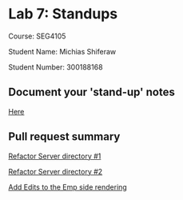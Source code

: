# Lab 7: Standups

Course: SEG4105

Student Name: Michias Shiferaw

Student Number: 300188168

## Document your 'stand-up' notes

[Here](https://github.com/MichiasShiferaw/seg4105_playground/blob/main/Labs/lab07/StandUp.md)



## Pull request summary

[Refactor Server directory #1](https://github.com/MichiasShiferaw/seg4105-proj/commit/fbecb366b954e4c2a7d1bef01b165e13d1181d93)

[Refactor Server directory #2](https://github.com/MichiasShiferaw/seg4105-proj/commit/e264548771e763f2d052652d5da8648e86ca2b5f)

[Add Edits to the Emp side rendering](https://github.com/MichiasShiferaw/database-proj/commit/b8ccff19f565e774d220dc4a396c65ef97edb852)
